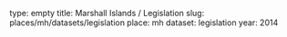 type: empty
title: Marshall Islands / Legislation
slug: places/mh/datasets/legislation
place: mh
dataset: legislation
year: 2014
